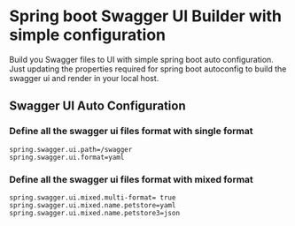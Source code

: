 # Spring boot Swagger UI Builder with simple configuration
Build you Swagger files to UI with simple spring boot auto configuration.
Just updating the properties required for spring boot autoconfig to build the swagger ui and render in your local host.

## Swagger UI Auto Configuration

### Define all the swagger ui files format with single format
```spring.swagger.ui.names= petstore,petstore2
spring.swagger.ui.path=/swagger
spring.swagger.ui.format=yaml
```

### Define all the swagger ui files format with mixed format
```
spring.swagger.ui.mixed.multi-format= true
spring.swagger.ui.mixed.name.petstore=yaml
spring.swagger.ui.mixed.name.petstore3=json
```
